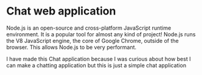 # Chat web application
Node.js is an open-source and cross-platform JavaScript runtime environment. It is a popular tool for almost any kind of project!  Node.js runs the V8 JavaScript engine, the core of Google Chrome, outside of the browser. This allows Node.js to be very performant.

I have made this Chat application because I was curious about how best I can make a chatting application but this is just a simple chat application 

